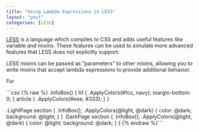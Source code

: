 ```yaml
---
title: "Using Lambda Expressions in LESS"
layout: "post"
categories: [LESS]
---
```


[LESS](http://lesscss.org) is a language which compiles to CSS and adds useful features like variable and mixins.  These features can be used to simulate more advanced features that LESS does not explicitly support.  

LESS mixins can be passed as &ldquo;parameters&rdquo; to other mixins, allowing you to write mixins that accept lambda expressions to provide additional behavior.

For

<div class="LESS"></div>
```css {% raw %}
.InfoBox() {
	h1 {
		.ApplyColors(#fcc, navy);
		margin-bottom: 0;
	}
	article {
		.ApplyColors(#eee, #333);
	}
}

.LightPage section {
	.InfoBox();
	.ApplyColors(@light, @dark) {
		color: @dark;
		background: @light;
	}
}
.DarkPage section {
	.InfoBox();
	.ApplyColors(@light, @dark) {
		color: @light;
		background: @dark;
	}
}
{% endraw %}```
